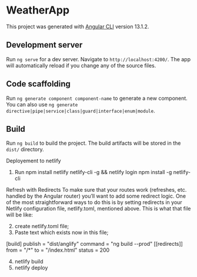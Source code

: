 # WeatherApp

This project was generated with [Angular CLI](https://github.com/angular/angular-cli) version 13.1.2.

## Development server

Run `ng serve` for a dev server. Navigate to `http://localhost:4200/`. The app will automatically reload if you change any of the source files.

## Code scaffolding

Run `ng generate component component-name` to generate a new component. You can also use `ng generate directive|pipe|service|class|guard|interface|enum|module`.

## Build

Run `ng build` to build the project. The build artifacts will be stored in the `dist/` directory.

Deployement to netlify

1. Run npm install netlify netlify-cli -g && netlify login
   npm install -g netlify-cli

Refresh with Redirects
To make sure that your routes work (refreshes, etc. handled by the Angular router) you’ll want to add some redirect logic. One of the most straightforward ways to do this is by setting redirects in your Netlify configuration file, netlify.toml, mentioned above. This is what that file will be like:

2. create netlify.toml file;
3. Paste text which exists now in this file;

[build]
publish = "dist/anglify"
command = "ng build --prod"
[[redirects]]
from = "/\*"
to = "/index.html"
status = 200

4. netlify build
5. netlify deploy
